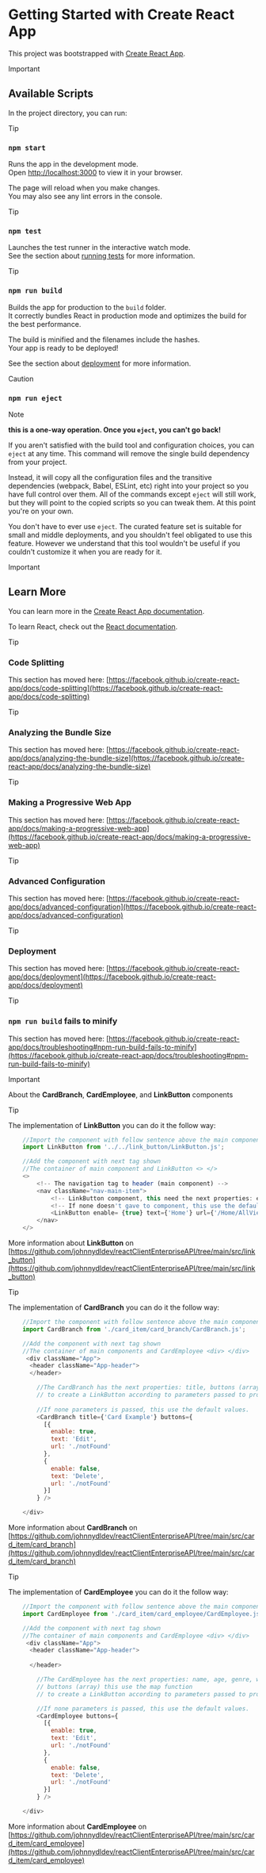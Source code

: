 # Getting Started with Create React App

This project was bootstrapped with [Create React App](https://github.com/facebook/create-react-app).

> [!IMPORTANT]
> ## Available Scripts

In the project directory, you can run:

> [!TIP]
> ### `npm start`

Runs the app in the development mode.\
Open [http://localhost:3000](http://localhost:3000) to view it in your browser.

The page will reload when you make changes.\
You may also see any lint errors in the console.

> [!TIP]
> ### `npm test`

Launches the test runner in the interactive watch mode.\
See the section about [running tests](https://facebook.github.io/create-react-app/docs/running-tests) for more information.

> [!TIP]
> ### `npm run build`

Builds the app for production to the `build` folder.\
It correctly bundles React in production mode and optimizes the build for the best performance.

The build is minified and the filenames include the hashes.\
Your app is ready to be deployed!

See the section about [deployment](https://facebook.github.io/create-react-app/docs/deployment) for more information.

> [!CAUTION]
### `npm run eject`

> [!NOTE]
**this is a one-way operation. Once you `eject`, you can't go back!**

If you aren't satisfied with the build tool and configuration choices, you can `eject` at any time. This command will remove the single build dependency from your project.

Instead, it will copy all the configuration files and the transitive dependencies (webpack, Babel, ESLint, etc) right into your project so you have full control over them. All of the commands except `eject` will still work, but they will point to the copied scripts so you can tweak them. At this point you're on your own.

You don't have to ever use `eject`. The curated feature set is suitable for small and middle deployments, and you shouldn't feel obligated to use this feature. However we understand that this tool wouldn't be useful if you couldn't customize it when you are ready for it.

> [!IMPORTANT]
> ## Learn More

You can learn more in the [Create React App documentation](https://facebook.github.io/create-react-app/docs/getting-started).

To learn React, check out the [React documentation](https://reactjs.org/).

> [!TIP]
> ### Code Splitting

This section has moved here: [https://facebook.github.io/create-react-app/docs/code-splitting](https://facebook.github.io/create-react-app/docs/code-splitting)

> [!TIP]
> ### Analyzing the Bundle Size

This section has moved here: [https://facebook.github.io/create-react-app/docs/analyzing-the-bundle-size](https://facebook.github.io/create-react-app/docs/analyzing-the-bundle-size)

> [!TIP]
> ### Making a Progressive Web App

This section has moved here: [https://facebook.github.io/create-react-app/docs/making-a-progressive-web-app](https://facebook.github.io/create-react-app/docs/making-a-progressive-web-app)

> [!TIP]
> ### Advanced Configuration

This section has moved here: [https://facebook.github.io/create-react-app/docs/advanced-configuration](https://facebook.github.io/create-react-app/docs/advanced-configuration)

> [!TIP]
> ### Deployment

This section has moved here: [https://facebook.github.io/create-react-app/docs/deployment](https://facebook.github.io/create-react-app/docs/deployment)

> [!TIP]
> ### `npm run build` fails to minify

This section has moved here: [https://facebook.github.io/create-react-app/docs/troubleshooting#npm-run-build-fails-to-minify](https://facebook.github.io/create-react-app/docs/troubleshooting#npm-run-build-fails-to-minify)


> [!IMPORTANT]
> About the **CardBranch**, **CardEmployee**, and **LinkButton** components 


> [!TIP]
> The implementation of **LinkButton** you can do it the follow way:

```javascript
    //Import the component with follow sentence above the main component with you've been work
    import LinkButton from '../../link_button/LinkButton.js';

    //Add the component with next tag shown
    //The container of main component and LinkButton <> </>
    <> 
        <!-- The navigation tag to header (main component) -->
        <nav className="nav-main-item">
            <!-- LinkButton component, this need the next properties: enable, text and url -->
            <!-- If none doesn't gave to component, this use the default properties. -->
            <LinkButton enable= {true} text={'Home'} url={'/Home/AllViews'} />
        </nav>
    </>

```
More information about **LinkButton** on [https://github.com/johnnydldev/reactClientEnterpriseAPI/tree/main/src/link_button](https://github.com/johnnydldev/reactClientEnterpriseAPI/tree/main/src/link_button)


> [!TIP]
> The implementation of **CardBranch** you can do it the follow way:

```javascript
    //Import the component with follow sentence above the main component with you've been work
    import CardBranch from './card_item/card_branch/CardBranch.js';

    //Add the component with next tag shown
    //The container of main components and CardEmployee <div> </div>
     <div className="App">
      <header className="App-header">
      </header>

        //The CardBranch has the next properties: title, buttons (array) this use the map function 
        // to create a LinkButton according to parameters passed to property. 
        
        //If none parameters is passed, this use the default values. 
        <CardBranch title={'Card Example'} buttons={
          [{
            enable: true,
            text: 'Edit',
            url: './notFound'
          },
          {
            enable: false,
            text: 'Delete',
            url: './notFound'
          }]
        } />

    </div>

```
More information about **CardBranch** on [https://github.com/johnnydldev/reactClientEnterpriseAPI/tree/main/src/card_item/card_branch](https://github.com/johnnydldev/reactClientEnterpriseAPI/tree/main/src/card_item/card_branch)



> [!TIP]
> The implementation of **CardEmployee** you can do it the follow way:

```javascript
    //Import the component with follow sentence above the main component with you've been work
    import CardEmployee from './card_item/card_employee/CardEmployee.js';

    //Add the component with next tag shown
    //The container of main components and CardEmployee <div> </div>
     <div className="App">
      <header className="App-header">
        
      </header>

        //The CardEmployee has the next properties: name, age, genre, work_description, branch, and 
        // buttons (array) this use the map function 
        // to create a LinkButton according to parameters passed to property.  

        //If none parameters is passed, this use the default values.
        <CardEmployee buttons={
          [{
            enable: true,
            text: 'Edit',
            url: './notFound'
          },
          {
            enable: false,
            text: 'Delete',
            url: './notFound'
          }]
        } />

    </div>

```
More information about **CardEmployee** on [https://github.com/johnnydldev/reactClientEnterpriseAPI/tree/main/src/card_item/card_employee](https://github.com/johnnydldev/reactClientEnterpriseAPI/tree/main/src/card_item/card_employee)